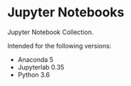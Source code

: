 Jupyter Notebooks
=================
Jupyter Notebook Collection.

Intended for the following versions:
* Anaconda 5
* Jupyterlab 0.35
* Python 3.6